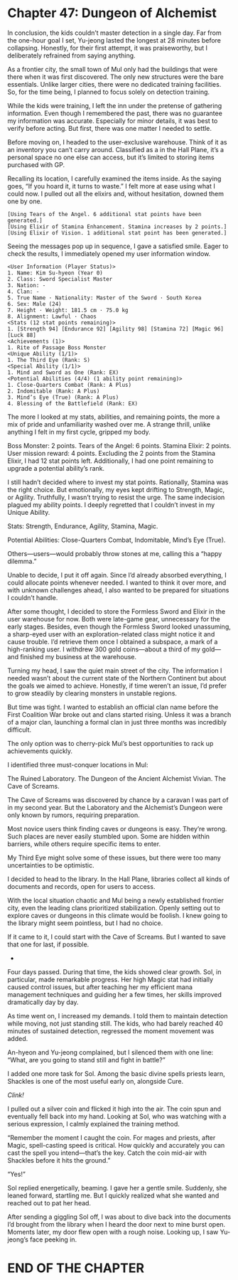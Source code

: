 # Chapter 47: Dungeon of Alchemist

In conclusion, the kids couldn’t master detection in a single day. Far from the one-hour goal I set, Yu-jeong lasted the longest at 28 minutes before collapsing. Honestly, for their first attempt, it was praiseworthy, but I deliberately refrained from saying anything.

As a frontier city, the small town of Mul only had the buildings that were there when it was first discovered. The only new structures were the bare essentials. Unlike larger cities, there were no dedicated training facilities. So, for the time being, I planned to focus solely on detection training.

While the kids were training, I left the inn under the pretense of gathering information. Even though I remembered the past, there was no guarantee my information was accurate. Especially for minor details, it was best to verify before acting. But first, there was one matter I needed to settle.

Before moving on, I headed to the user-exclusive warehouse. Think of it as an inventory you can’t carry around. Classified as a <Setting> in the Hall Plane, it’s a personal space no one else can access, but it’s limited to storing items purchased with GP.

Recalling its location, I carefully examined the items inside. As the saying goes, “If you hoard it, it turns to waste.” I felt more at ease using what I could now. I pulled out all the elixirs and, without hesitation, downed them one by one.

```
[Using Tears of the Angel. 6 additional stat points have been generated.]
[Using Elixir of Stamina Enhancement. Stamina increases by 2 points.]
[Using Elixir of Vision. 1 additional stat point has been generated.]
```

Seeing the messages pop up in sequence, I gave a satisfied smile. Eager to check the results, I immediately opened my user information window.

```
<User Information (Player Status)>
1. Name: Kim Su-hyeon (Year 0)
2. Class: Sword Specialist Master
3. Nation: -
4. Clan: -
5. True Name · Nationality: Master of the Sword · South Korea
6. Sex: Male (24)
7. Height · Weight: 181.5 cm · 75.0 kg
8. Alignment: Lawful · Chaos
<Stats (12 stat points remaining)>
1. [Strength 94] [Endurance 92] [Agility 98] [Stamina 72] [Magic 96] [Luck 88]
<Achievements (1)>
1. Rite of Passage Boss Monster
<Unique Ability (1/1)>
1. The Third Eye (Rank: S)
<Special Ability (1/1)>
1. Mind and Sword as One (Rank: EX)
<Potential Abilities (4/4) (1 ability point remaining)>
1. Close-Quarters Combat (Rank: A Plus)
2. Indomitable (Rank: A Plus)
3. Mind’s Eye (True) (Rank: A Plus)
4. Blessing of the Battlefield (Rank: EX)
```

The more I looked at my stats, abilities, and remaining points, the more a mix of pride and unfamiliarity washed over me. A strange thrill, unlike anything I felt in my first cycle, gripped my body.

Boss Monster: 2 points. Tears of the Angel: 6 points. Stamina Elixir: 2 points. User mission reward: 4 points. Excluding the 2 points from the Stamina Elixir, I had 12 stat points left. Additionally, I had one point remaining to upgrade a potential ability’s rank.

I still hadn’t decided where to invest my stat points. Rationally, Stamina was the right choice. But emotionally, my eyes kept drifting to Strength, Magic, or Agility. Truthfully, I wasn’t trying to resist the urge. The same indecision plagued my ability points. I deeply regretted that I couldn’t invest in my Unique Ability.

Stats: Strength, Endurance, Agility, Stamina, Magic.

Potential Abilities: Close-Quarters Combat, Indomitable, Mind’s Eye (True).

Others—users—would probably throw stones at me, calling this a “happy dilemma.”

Unable to decide, I put it off again. Since I’d already absorbed everything, I could allocate points whenever needed. I wanted to think it over more, and with unknown challenges ahead, I also wanted to be prepared for situations I couldn’t handle.

After some thought, I decided to store the Formless Sword and Elixir in the user warehouse for now. Both were late-game gear, unnecessary for the early stages. Besides, even though the Formless Sword looked unassuming, a sharp-eyed user with an exploration-related class might notice it and cause trouble. I’d retrieve them once I obtained a subspace, a mark of a high-ranking user. I withdrew 300 gold coins—about a third of my gold—and finished my business at the warehouse.

Turning my head, I saw the quiet main street of the city. The information I needed wasn’t about the current state of the Northern Continent but about the goals we aimed to achieve. Honestly, if time weren’t an issue, I’d prefer to grow steadily by clearing monsters in unstable regions.

But time was tight. I wanted to establish an official clan name before the First Coalition War broke out and clans started rising. Unless it was a branch of a major clan, launching a formal clan in just three months was incredibly difficult.

The only option was to cherry-pick Mul’s best opportunities to rack up achievements quickly.

I identified three must-conquer locations in Mul:

The Ruined Laboratory. The Dungeon of the Ancient Alchemist Vivian. The Cave of Screams.

The Cave of Screams was discovered by chance by a caravan I was part of in my second year. But the Laboratory and the Alchemist’s Dungeon were only known by rumors, requiring preparation.

Most novice users think finding caves or dungeons is easy. They’re wrong. Such places are never easily stumbled upon. Some are hidden within barriers, while others require specific items to enter.

My Third Eye might solve some of these issues, but there were too many uncertainties to be optimistic.

I decided to head to the library. In the Hall Plane, libraries collect all kinds of documents and records, open for users to access.

With the local situation chaotic and Mul being a newly established frontier city, even the leading clans prioritized stabilization. Openly setting out to explore caves or dungeons in this climate would be foolish. I knew going to the library might seem pointless, but I had no choice.

If it came to it, I could start with the Cave of Screams. But I wanted to save that one for last, if possible.

*

Four days passed. During that time, the kids showed clear growth. Sol, in particular, made remarkable progress. Her high Magic stat had initially caused control issues, but after teaching her my efficient mana management techniques and guiding her a few times, her skills improved dramatically day by day.

As time went on, I increased my demands. I told them to maintain detection while moving, not just standing still. The kids, who had barely reached 40 minutes of sustained detection, regressed the moment movement was added.

An-hyeon and Yu-jeong complained, but I silenced them with one line: “What, are you going to stand still and fight in battle?”

I added one more task for Sol. Among the basic divine spells priests learn, Shackles is one of the most useful early on, alongside Cure.

*Clink!*

I pulled out a silver coin and flicked it high into the air. The coin spun and eventually fell back into my hand. Looking at Sol, who was watching with a serious expression, I calmly explained the training method.

“Remember the moment I caught the coin. For mages and priests, after Magic, spell-casting speed is critical. How quickly and accurately you can cast the spell you intend—that’s the key. Catch the coin mid-air with Shackles before it hits the ground.”

“Yes!”

Sol replied energetically, beaming. I gave her a gentle smile. Suddenly, she leaned forward, startling me. But I quickly realized what she wanted and reached out to pat her head.

After sending a giggling Sol off, I was about to dive back into the documents I’d brought from the library when I heard the door next to mine burst open. Moments later, my door flew open with a rough noise. Looking up, I saw Yu-jeong’s face peeking in.

# END OF THE CHAPTER